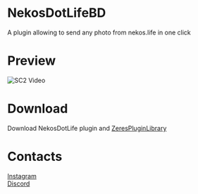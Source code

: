 # NekosDotLifeBD
A plugin allowing to send any photo from nekos.life in one click

# Preview
![SC2 Video](previews/preview1.gif)

# Download
Download NekosDotLife plugin and <a href="https://betterdiscord.net/ghdl?url=https://raw.githubusercontent.com/rauenzi/BDPluginLibrary/master/release/0PluginLibrary.plugin.js">ZeresPluginLibrary</a>

# Contacts
<a href="https://www.instagram.com/crios_chan/">Instagram</a><br />
<a href="https://discord.me/crioschan">Discord</a>
